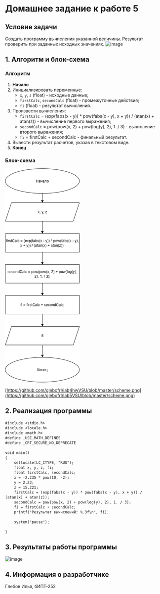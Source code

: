 # Домашнее задание к работе 5

## Условие задачи
Создать программу вычисления указанной величины. Результат проверить при заданных исходных значениях.
<img width="1432" height="196" alt="image" src="https://github.com/user-attachments/assets/3bc38312-f8e5-44e3-9c63-da2e74b49eb9" />

## 1. Алгоритм и блок-схема

### Алгоритм
1. **Начало**
2. Инициализировать переменные:
   - `x`, `y`, `z` (float) - исходные данные;
   - `firstCalc`, `secondCalc` (float) - промежуточные действия;
   - `fi` (float) - результат вычислений.
3. Произвести вычисления:
   - `firstCalc` = (exp(fabs(x - y)) * pow(fabs(x - y), x + y)) / (atan(x) + atan(z)) - вычисление первого выражения;
   - `secondCalc` = pow(pow(x, 2) + pow(log(y), 2), 1. / 3) - вычисление второго выражения;
   - `fi` = firstCalc + secondCalc - финальный результат.
4. Вывести результат расчетов, указав в текстовом виде.
5. **Конец**

### Блок-схема
![Блок-схема алгоритма](scheme.png) 

[https://github.com/glebofrl/lab4hwVSU/blob/master/scheme.png](https://github.com/glebofrl/lab5VSU/blob/master/scheme.png)

## 2. Реализация программы

```
#include <stdio.h>
#include <locale.h>
#include <math.h>
#define _USE_MATH_DEFINES
#define _CRT_SECURE_NO_DEPRECATE

void main()
{
	setlocale(LC_CTYPE, "RUS");
	float x, y, z, fi;
	float firstCalc, secondCalc;
	x = -2.235 * pow(10, -2);
	y = 2.23;
	z = 15.221;
	firstCalc = (exp(fabs(x - y)) * pow(fabs(x - y), x + y)) / (atan(x) + atan(z));
	secondCalc = pow(pow(x, 2) + pow(log(y), 2), 1. / 3);
	fi = firstCalc + secondCalc;
	printf("Результат вычислений: %.3f\n", fi);

	system("pause");

}
```

## 3. Результаты работы программы
<img width="559" height="143" alt="image" src="https://github.com/user-attachments/assets/f872f722-4d9c-4696-96a9-f7f4c457a352" />



## 4. Информация о разработчике

Глебов Илья, бИПТ-252
